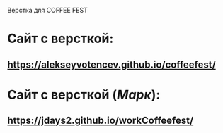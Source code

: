 Верстка для COFFEE FEST
# Сайт с версткой:
## https://alekseyvotencev.github.io/coffeefest/

# Сайт с версткой (*Марк*):

## https://jdays2.github.io/workCoffeefest/